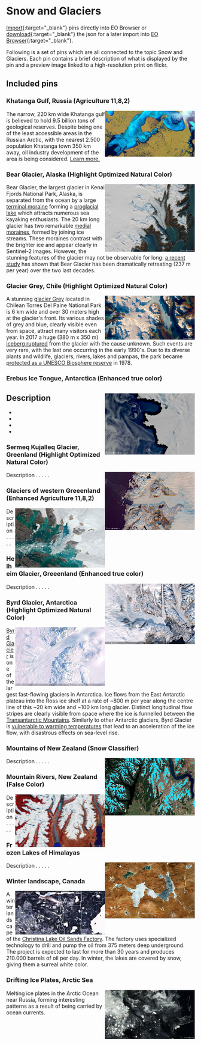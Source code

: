 # Snow and Glaciers

[Import](https://apps.sentinel-hub.com/eo-browser/?sharedPinsListId=c971df02-0886-4acb-a84d-fa666ad344e9){:target="_blank"} pins directly into EO Browser or [download](Snow_and_Glaciers.json){:target="_blank"} the json for a later import into [EO Browser](https://apps.sentinel-hub.com/eo-browser/?zoom=10&lat=41.9&lng=12.5&themeId=DEFAULT-THEME){:target="_blank"}.

Following is a set of pins which are all connected to the topic Snow and Glaciers. Each pin contains a brief description of what is displayed by the pin and a preview image linked to a high-resolution print on flickr.

## Included pins 

### Khatanga Gulf, Russia (Agriculture 11,8,2)

[<img src="fig/khatanga_thumbnail.jpg" align="right" width="240">](https://www.flickr.com/photos/sentinelhub/48206703102/in/album-72157715040686668/)The narrow, 220 km wide Khatanga gulf is believed to hold 9.5 billion tons of geological reserves. Despite being one of the least accessible areas in the Russian Arctic, with the nearest 2.500 population Khatanga town 350 km away, oil industry development of the area is being considered. [Learn more.](https://bit.ly/2JQT31o)

### Bear Glacier, Alaska (Highlight Optimized Natural Color)

[<img src="fig/bear_glacier_thumbnail.jpg" align="right" width="240">](https://www.flickr.com/photos/sentinelhub/50096465251/in/album-72157715040686668/)Bear Glacier, the largest glacier in Kenai Fjords National Park, Alaska, is separated from the ocean by a large [terminal moraine](http://www.antarcticglaciers.org/glacial-geology/glacial-landforms/glacial-depositional-landforms/moraine-types/) forming a [proglacial lake](https://www.swisseduc.ch/glaciers/glossary/proglacial-lake-en.html) which attracts numerous sea kayaking enthusiasts. The 20 km long glacier has two remarkable [medial moraines](https://www.nps.gov/articles/lateralmedialmoraines.htm), formed by joining ice streams. These moraines contrast with the brighter ice and appear clearly in Sentinel-2 images. However, the stunning features of the glacier may not be observable for long: [a recent study](https://www.nps.gov/rlc/oceanalaska/upload/Bear-Glacier-RB_FINAL_12-17-19_508-compliant.pdf) has shown that Bear Glacier has been dramatically retreating  (237 m per year)  over the two last decades.

### Glacier Grey, Chile (Highlight Optimized Natural Color)

[<img src="fig/Glacier_Grey_thumbnail.jpg" align="right" width="240">](https://www.flickr.com/photos/sentinelhub/49621823051/in/album-72157714991542468/)A stunning [glacier Grey](https://earthobservatory.nasa.gov/images/7802/grey-glacier-chile) located in Chilean Torres Del Paine National Park is 6 km wide and over 30 meters high at the glacier's front. Its various shades of grey and blue, clearly visible even from space, attract many visitors each year. In 2017 a huge (380 m x 350 m) [iceberg ruptured](https://www.theguardian.com/environment/2017/nov/29/large-iceberg-breaks-off-from-grey-glacier-in-southern-chile) from the glacier with the cause unknown. Such events are very rare, with the last one occurring in the early 1990's. Due to its diverse plants and wildlife, glaciers, rivers, lakes and pampas, the park became [protected as a UNESCO Biosphere reserve](http://www.ecocamp.travel/fr/Patagonia/Torres-del-Paine-National-Park) in 1978. 

### Erebus Ice Tongue, Antarctica (Enhanced true color)
[<img src="fig/erebus_ice_tongue_thumbnail.jpg" align="right" width="240">](https://www.flickr.com/photos/sentinelhub/50096769862/in/album-72157715040686668/)
Description
-
-
-
-
-

### Sermeq Kujalleq Glacier, Greenland (Highlight Optimized Natural Color)
[<img src="fig/sermeq_kujalleq_thumbnail.jpg" align="right" width="240">](https://www.flickr.com/photos/sentinelhub/49657770236/in/album-72157715040686668/)
Description
.
.
.
.
.

### Glaciers of western Greeenland (Enhanced Agriculture 11,8,2)
[<img src="fig/glaciers_greenland_thumbnail.jpg" align="right" width="240">](https://www.flickr.com/photos/sentinelhub/50096557146/in/album-72157715040686668/)
Description
.
.
.
.
.

### Helheim Glacier, Greeenland (Enhanced true color)
[<img src="fig/helheim_glacier_thumbnail.jpg" align="right" width="240">](https://www.flickr.com/photos/sentinelhub/50096599356/in/album-72157715040686668/)
Description
.
.
.
.
.

### Byrd Glacier, Antarctica (Highlight Optimized Natural Color)

[<img src="fig/byrd_glacier_thumbnail.jpg" align="right" width="240">](https://www.flickr.com/photos/sentinelhub/50096038658/in/album-72157715040686668/)[Byrd Glacier](https://earthobservatory.nasa.gov/images/7544/byrd-glacier-antarctica) is one of the largest fast-flowing glaciers in Antarctica. Ice flows from the East Antarctic plateau into the Ross ice shelf at a rate of ~800 m per year along the centre line of this ~20 km wide and ~100 km long glacier. Distinct longitudinal flow stripes are clearly visible from space where the ice is funnelled between the [Transantarctic Mountains](https://www.britannica.com/place/Transantarctic-Mountains). Similarly to other Antarctic glaciers, Byrd Glacier is [vulnerable to warming temperatures](https://insideclimatenews.org/news/12112019/antarctica-ice-shelf-melt-atmospheric-river-thwaites-glacier-ocean-sea-level-rise) that lead to an acceleration of the ice flow, with disastrous effects on sea-level rise.

### Mountains of New Zealand (Snow Classifier)
[<img src="fig/mountains_new_zealand.jpg" align="right" width="240">](https://www.flickr.com/photos/sentinelhub/50096638401/in/album-72157715040686668/)
Description
.
.
.
.
.

### Mountain Rivers, New Zealand (False Color)
[<img src="fig/mountain_rivers_thumbnail.jpg" align="right" width="240">](https://www.flickr.com/photos/sentinelhub/50096896927/in/album-72157715040686668/)
Description
.
.
.
.
.

### Frozen Lakes of Himalayas
[<img src="fig/himalayas_lakes_thumbnail.jpg" align="right" width="240">](https://www.flickr.com/photos/sentinelhub/50096912287/in/album-72157715040686668/)
Description
.
.
.
.
.

### Winter landscape, Canada
[<img src="fig/canada_snowy_landscape_thumbnail.jpg" align="right" width="240">](https://www.flickr.com/photos/sentinelhub/49560588416/in/album-72157715040686668/)
A winter landscape of the [Christina Lake Oil Sands Factory](https://www.cenovus.com/operations/oilsands/christina-lake.html). The factory uses specialized technology to drill and pump the oil from 375 meters deep underground. The project is expected to last for more than 30 years and produces 210.000 barrels of oil per day. In winter, the lakes are covered by snow, giving them a surreal white color. 

### Drifting Ice Plates, Arctic Sea
[<img src="fig/ice_plates_thumbnail.jpg" align="right" width="240">](https://www.flickr.com/photos/sentinelhub/50095907833/in/album-72157715040686668/)
Melting ice plates in the Arctic Ocean near Russia, forming interesting patterns as a result of being carried by ocean currents.

